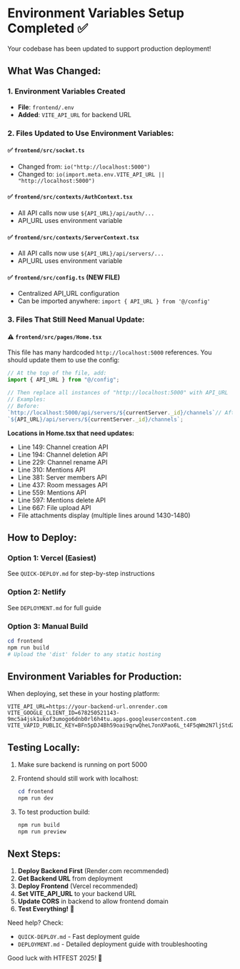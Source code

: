 # Environment Variables Setup Completed ✅

Your codebase has been updated to support production deployment!

## What Was Changed:

### 1. Environment Variables Created

- **File**: `frontend/.env`
- **Added**: `VITE_API_URL` for backend URL

### 2. Files Updated to Use Environment Variables:

#### ✅ `frontend/src/socket.ts`

- Changed from: `io("http://localhost:5000")`
- Changed to: `io(import.meta.env.VITE_API_URL || "http://localhost:5000")`

#### ✅ `frontend/src/contexts/AuthContext.tsx`

- All API calls now use `${API_URL}/api/auth/...`
- API_URL uses environment variable

#### ✅ `frontend/src/contexts/ServerContext.tsx`

- All API calls now use `${API_URL}/api/servers/...`
- API_URL uses environment variable

#### ✅ `frontend/src/config.ts` (NEW FILE)

- Centralized API_URL configuration
- Can be imported anywhere: `import { API_URL } from '@/config'`

### 3. Files That Still Need Manual Update:

#### ⚠️ `frontend/src/pages/Home.tsx`

This file has many hardcoded `http://localhost:5000` references. You should update them to use the config:

```typescript
// At the top of the file, add:
import { API_URL } from "@/config";

// Then replace all instances of "http://localhost:5000" with API_URL
// Examples:
// Before:
`http://localhost:5000/api/servers/${currentServer._id}/channels`// After:
`${API_URL}/api/servers/${currentServer._id}/channels`;
```

**Locations in Home.tsx that need updates:**

- Line 149: Channel creation API
- Line 194: Channel deletion API
- Line 229: Channel rename API
- Line 310: Mentions API
- Line 381: Server members API
- Line 437: Room messages API
- Line 559: Mentions API
- Line 597: Mentions delete API
- Line 667: File upload API
- File attachments display (multiple lines around 1430-1480)

## How to Deploy:

### Option 1: Vercel (Easiest)

See `QUICK-DEPLOY.md` for step-by-step instructions

### Option 2: Netlify

See `DEPLOYMENT.md` for full guide

### Option 3: Manual Build

```powershell
cd frontend
npm run build
# Upload the 'dist' folder to any static hosting
```

## Environment Variables for Production:

When deploying, set these in your hosting platform:

```
VITE_API_URL=https://your-backend-url.onrender.com
VITE_GOOGLE_CLIENT_ID=678250521143-9mc5a4jsk1ukof3umogo6dnb0rl6h4tu.apps.googleusercontent.com
VITE_VAPID_PUBLIC_KEY=BFn5pDJ4Bh59oai9qrwQheL7onXPao6L_t4F5qWm2N7ljStdZvbBIisFbDcUkNkJ9W9HRjqeqiDZxsLnB6obOac
```

## Testing Locally:

1. Make sure backend is running on port 5000
2. Frontend should still work with localhost:

   ```powershell
   cd frontend
   npm run dev
   ```

3. To test production build:
   ```powershell
   npm run build
   npm run preview
   ```

## Next Steps:

1. **Deploy Backend First** (Render.com recommended)
2. **Get Backend URL** from deployment
3. **Deploy Frontend** (Vercel recommended)
4. **Set VITE_API_URL** to your backend URL
5. **Update CORS** in backend to allow frontend domain
6. **Test Everything!** 🎉

Need help? Check:

- `QUICK-DEPLOY.md` - Fast deployment guide
- `DEPLOYMENT.md` - Detailed deployment guide with troubleshooting

Good luck with HTFEST 2025! 🚀
